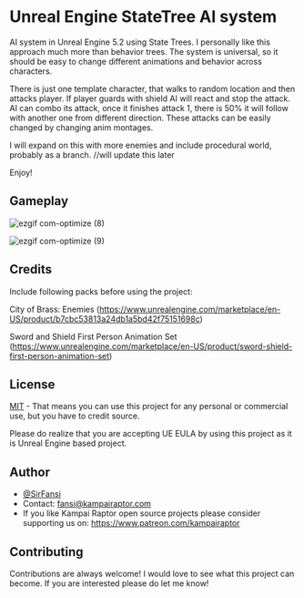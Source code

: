 # Unreal Engine StateTree AI system

AI system in Unreal Engine 5.2 using State Trees. I personally like this approach much more than behavior trees.
The system is universal, so it should be easy to change different animations and behavior across characters.

There is just one template character, that walks to random location and then attacks player. 
If player guards with shield AI will react and stop the attack. AI can combo its attack, once it finishes attack 1, there is 50% it will follow with another one from different direction. These attacks can be easily changed by changing anim montages.

I will expand on this with more enemies and include procedural world, probably as a branch. //will update this later


Enjoy!

## Gameplay

![ezgif com-optimize (8)](https://github.com/KampaiRaptor/Unreal-Engine-StateTree-AI/assets/120315901/4e0b63f7-4cf6-447c-9a87-e51c3c4e0b32)

![ezgif com-optimize (9)](https://github.com/KampaiRaptor/Unreal-Engine-StateTree-AI/assets/120315901/61792fa0-75a8-4caa-8f7e-d3998d42b83c)


## Credits 
Include following packs before using the project:

City of Brass: Enemies 
(https://www.unrealengine.com/marketplace/en-US/product/b7cbc53813a24db1a5bd42f75151698c)

Sword and Shield First Person Animation Set 
(https://www.unrealengine.com/marketplace/en-US/product/sword-shield-first-person-animation-set)

## License

[MIT](https://choosealicense.com/licenses/mit/)
    - That means you can use this project for any personal or commercial use, but you have to credit source.

Please do realize that you are accepting UE EULA by using this project as it is Unreal Engine based project.


## Author

- [@SirFansi](https://github.com/Fansi129)
- Contact: fansi@kampairaptor.com
- If you like Kampai Raptor open source projects please consider supporting us on: https://www.patreon.com/kampairaptor

## Contributing

Contributions are always welcome! I would love to see what this project can become.
If you are interested please do let me know!
